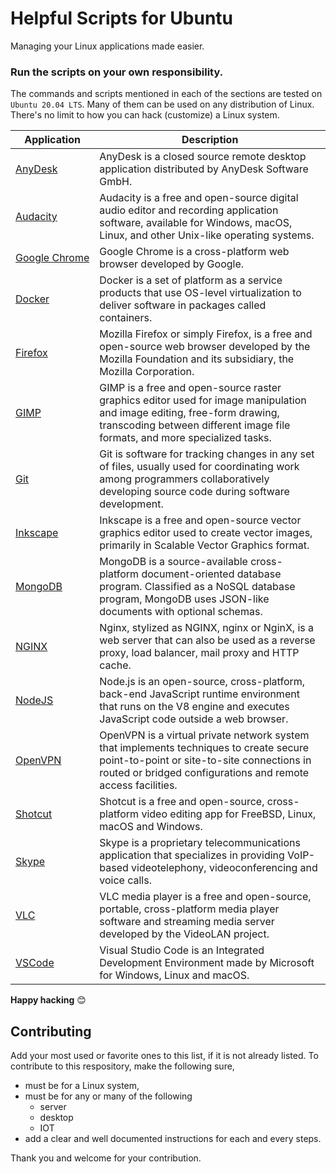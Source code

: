 # Helpful Scripts for Ubuntu

Managing your Linux applications made easier.

### Run the scripts on your own responsibility.

The commands and scripts mentioned in each of the sections are tested on `Ubuntu 20.04 LTS`. Many of them can be used on any distribution of Linux. There's no limit to how you can hack (customize) a Linux system.


| Application | Description |
| ----------- | ------ |
| [AnyDesk](/anydesk) | AnyDesk is a closed source remote desktop application distributed by AnyDesk Software GmbH. |
| [Audacity](/audacity) | Audacity is a free and open-source digital audio editor and recording application software, available for Windows, macOS, Linux, and other Unix-like operating systems. |
| [Google&nbsp;Chrome](/chrome) | Google Chrome is a cross-platform web browser developed by Google. |
| [Docker](/docker) | Docker is a set of platform as a service products that use OS-level virtualization to deliver software in packages called containers. |
| [Firefox](/firefox) | Mozilla Firefox or simply Firefox, is a free and open-source web browser developed by the Mozilla Foundation and its subsidiary, the Mozilla Corporation. |
| [GIMP](/gimp) | GIMP is a free and open-source raster graphics editor used for image manipulation and image editing, free-form drawing, transcoding between different image file formats, and more specialized tasks. |
| [Git](/git) | Git is software for tracking changes in any set of files, usually used for coordinating work among programmers collaboratively developing source code during software development. |
| [Inkscape](/inkscape) | Inkscape is a free and open-source vector graphics editor used to create vector images, primarily in Scalable Vector Graphics format. |
| [MongoDB](/mongodb) | MongoDB is a source-available cross-platform document-oriented database program. Classified as a NoSQL database program, MongoDB uses JSON-like documents with optional schemas. |
| [NGINX](/nginx) | Nginx, stylized as NGINX, nginx or NginX, is a web server that can also be used as a reverse proxy, load balancer, mail proxy and HTTP cache. |
| [NodeJS](/nodejs) | Node.js is an open-source, cross-platform, back-end JavaScript runtime environment that runs on the V8 engine and executes JavaScript code outside a web browser. |
| [OpenVPN](/openvpn) | OpenVPN is a virtual private network system that implements techniques to create secure point-to-point or site-to-site connections in routed or bridged configurations and remote access facilities. |
| [Shotcut](/shotcut) | Shotcut is a free and open-source, cross-platform video editing app for FreeBSD, Linux, macOS and Windows. |
| [Skype](/skype) | Skype is a proprietary telecommunications application that specializes in providing VoIP-based videotelephony, videoconferencing and voice calls. |
| [VLC](/vlc) | VLC media player is a free and open-source, portable, cross-platform media player software and streaming media server developed by the VideoLAN project. |
| [VSCode](/vscode) | Visual Studio Code is an Integrated Development Environment made by Microsoft for Windows, Linux and macOS. |

**Happy hacking** 😊


## Contributing

Add your most used or favorite ones to this list, if it is not already listed. To contribute to this respository, make the following sure,

- must be for a Linux system,
- must be for any or many of the following
  - server
  - desktop
  - IOT
- add a clear and well documented instructions for each and every steps.

Thank you and welcome for your contribution.
